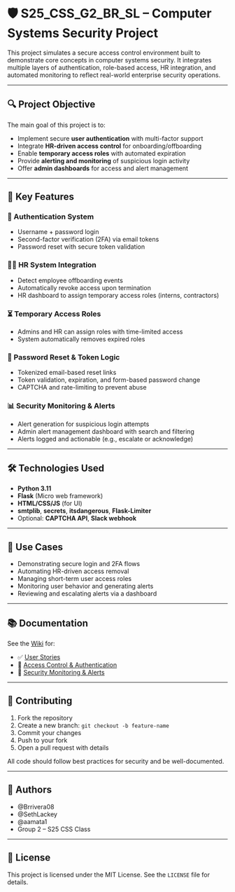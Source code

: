 # 🛡️ S25_CSS_G2_BR_SL – Computer Systems Security Project

This project simulates a secure access control environment built to demonstrate core concepts in computer systems security. It integrates multiple layers of authentication, role-based access, HR integration, and automated monitoring to reflect real-world enterprise security operations.

---

## 🔍 Project Objective

The main goal of this project is to:

- Implement secure **user authentication** with multi-factor support
- Integrate **HR-driven access control** for onboarding/offboarding
- Enable **temporary access roles** with automated expiration
- Provide **alerting and monitoring** of suspicious login activity
- Offer **admin dashboards** for access and alert management

---

## 🚀 Key Features

### 🔐 Authentication System
- Username + password login
- Second-factor verification (2FA) via email tokens
- Password reset with secure token validation

### 🧑‍💼 HR System Integration
- Detect employee offboarding events
- Automatically revoke access upon termination
- HR dashboard to assign temporary access roles (interns, contractors)

### ⏳ Temporary Access Roles
- Admins and HR can assign roles with time-limited access
- System automatically removes expired roles

### 📨 Password Reset & Token Logic
- Tokenized email-based reset links
- Token validation, expiration, and form-based password change
- CAPTCHA and rate-limiting to prevent abuse

### 📊 Security Monitoring & Alerts
- Alert generation for suspicious login attempts
- Admin alert management dashboard with search and filtering
- Alerts logged and actionable (e.g., escalate or acknowledge)

---


## 🛠️ Technologies Used

- **Python 3.11**
- **Flask** (Micro web framework)
- **HTML/CSS/JS** (for UI)
- **smtplib**, **secrets**, **itsdangerous**, **Flask-Limiter**
- Optional: **CAPTCHA API**, **Slack webhook**

---

## 📖 Use Cases

- Demonstrating secure login and 2FA flows  
- Automating HR-driven access removal  
- Managing short-term user access roles  
- Monitoring user behavior and generating alerts  
- Reviewing and escalating alerts via a dashboard

---

## 📚 Documentation

See the [Wiki](https://github.com/Brrivera08/S25_CSS_G2_BR_SL/wiki) for:

- ✅ [User Stories](https://github.com/Brrivera08/S25_CSS_G2_BR_SL/wiki/User-Stories)  
- 🔐 [Access Control & Authentication](https://github.com/Brrivera08/S25_CSS_G2_BR_SL/wiki/Access-Control)  
- 🚨 [Security Monitoring & Alerts](https://github.com/Brrivera08/S25_CSS_G2_BR_SL/wiki/Alert-System)

---

## 🤝 Contributing

1. Fork the repository  
2. Create a new branch: `git checkout -b feature-name`  
3. Commit your changes  
4. Push to your fork  
5. Open a pull request with details

All code should follow best practices for security and be well-documented.

---

## 👥 Authors

- @Brrivera08  
- @SethLackey  
- @aamata1  
- Group 2 – S25 CSS Class

---

## 📄 License

This project is licensed under the MIT License. See the `LICENSE` file for details.


